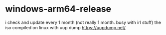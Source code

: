 # windows-arm64-release
i check and update every 1 month (not really 1 month. busy with irl stuff)
the iso compiled on linux with uup dump https://uupdump.net/
